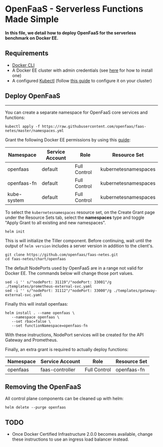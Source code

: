 # OpenFaaS - Serverless Functions Made Simple

**In this file, we detail how to deploy OpenFaaS for the serverless benchmark on Docker EE.**

## Requirements

 - [Docker CLI](https://www.docker.com/get-docker)
 - A Docker EE cluster with admin credentials (see [here]() for how to install one)
 - A configured [Kubectl](https://kubernetes.io/docs/tasks/tools/install-kubectl/) (follow [this guide](https://docs.docker.com/ee/ucp/user-access/kubectl/) to configure it on your cluster)

## Deploy OpenFaaS

---

You can create a separate namespace for OpenFaaS core services and functions:

```
kubectl apply -f https://raw.githubusercontent.com/openfaas/faas-netes/master/namespaces.yml
```

Grant the following Docker EE permissions by using this [guide](https://docs.docker.com/ee/ucp/authorization/grant-permissions/):

| Namespace   	| Service Account 	| Role               	| Resource Set         	|
|-------------	|-----------------	|--------------------	|----------------------	|
| openfaas    	| default         	| Full Control 	| kubernetesnamespaces 	|
| openfaas-fn 	| default         	| Full Control 	| kubernetesnamespaces 	|
| kube-system 	| default         	| Full Control 	| kubernetesnamespaces 	|

To select the `kubernetesnamespaces` resource set, on the Create Grant page under the Resource Sets tab, select the **namespaces** type and toggle
"Apply Grant to all existing and new namespaces".

```
helm init
```

This is will initialize the Tiller component. Before continuing, wait until the output of `helm version` includes a server version in addition to the client's.

```
git clone https://github.com/openfaas/faas-netes.git
cd faas-netes/chart/openfaas
```

The default NodePorts used by OpenFaaS are in a range not valid for Docker EE. The commands below will change those port values.

```
sed -i '' s/"nodePort: 31119"/"nodePort: 33001"/g ./templates/prometheus-external-svc.yaml
sed -i '' s/"nodePort: 31112"/"nodePort: 33000"/g ./templates/gateway-external-svc.yaml
```

Finally this will install openfaas:

```
helm install . --name openfaas \
   --namespace openfaas \
   --set rbac=false \
   --set functionNamespace=openfaas-fn
```

With these instructions, NodePort services will be created for the API Gateway and Prometheus.

Finally, an extra grant is required to actually deploy functions:

| Namespace   	| Service Account 	| Role               	| Resource Set         	|
|-------------	|-----------------	|--------------------	|----------------------	|
| openfaas    	| faas-controller  	| Full Control 	      | openfaas-fn         	|


## Removing the OpenFaaS

All control plane components can be cleaned up with helm:

```
helm delete --purge openfaas
```

## TODO

 - Once Docker Certified Infrastructure 2.0.0 becomes available, change these instructions to use an ingress load balancer instead.
